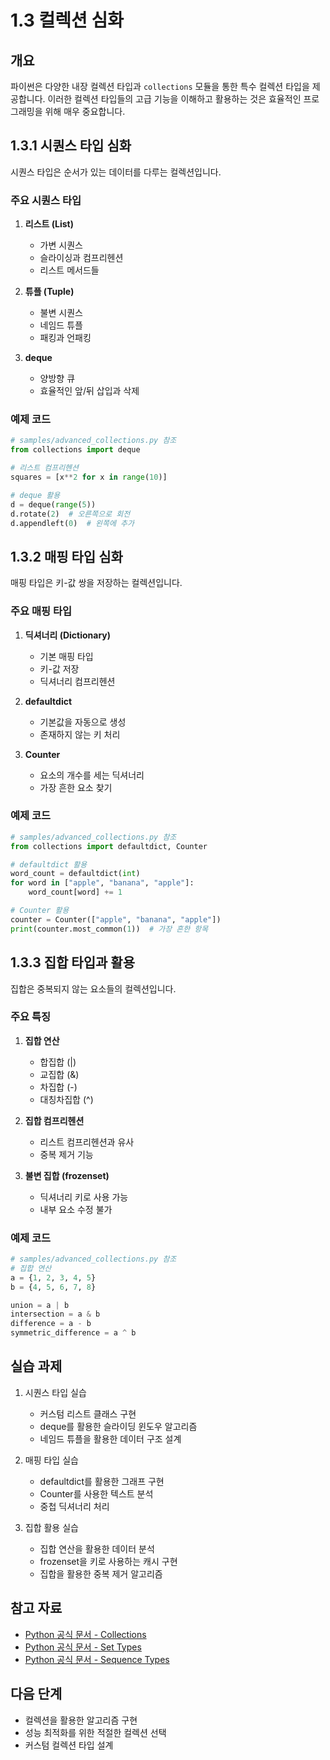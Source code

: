 # 1.3 컬렉션 심화

## 개요
파이썬은 다양한 내장 컬렉션 타입과 `collections` 모듈을 통한 특수 컬렉션 타입을 제공합니다. 이러한 컬렉션 타입들의 고급 기능을 이해하고 활용하는 것은 효율적인 프로그래밍을 위해 매우 중요합니다.

## 1.3.1 시퀀스 타입 심화

시퀀스 타입은 순서가 있는 데이터를 다루는 컬렉션입니다.

### 주요 시퀀스 타입
1. **리스트 (List)**
   - 가변 시퀀스
   - 슬라이싱과 컴프리헨션
   - 리스트 메서드들

2. **튜플 (Tuple)**
   - 불변 시퀀스
   - 네임드 튜플
   - 패킹과 언패킹

3. **deque**
   - 양방향 큐
   - 효율적인 앞/뒤 삽입과 삭제

### 예제 코드
```python
# samples/advanced_collections.py 참조
from collections import deque

# 리스트 컴프리헨션
squares = [x**2 for x in range(10)]

# deque 활용
d = deque(range(5))
d.rotate(2)  # 오른쪽으로 회전
d.appendleft(0)  # 왼쪽에 추가
```

## 1.3.2 매핑 타입 심화

매핑 타입은 키-값 쌍을 저장하는 컬렉션입니다.

### 주요 매핑 타입
1. **딕셔너리 (Dictionary)**
   - 기본 매핑 타입
   - 키-값 저장
   - 딕셔너리 컴프리헨션

2. **defaultdict**
   - 기본값을 자동으로 생성
   - 존재하지 않는 키 처리

3. **Counter**
   - 요소의 개수를 세는 딕셔너리
   - 가장 흔한 요소 찾기

### 예제 코드
```python
# samples/advanced_collections.py 참조
from collections import defaultdict, Counter

# defaultdict 활용
word_count = defaultdict(int)
for word in ["apple", "banana", "apple"]:
    word_count[word] += 1

# Counter 활용
counter = Counter(["apple", "banana", "apple"])
print(counter.most_common(1))  # 가장 흔한 항목
```

## 1.3.3 집합 타입과 활용

집합은 중복되지 않는 요소들의 컬렉션입니다.

### 주요 특징
1. **집합 연산**
   - 합집합 (|)
   - 교집합 (&)
   - 차집합 (-)
   - 대칭차집합 (^)

2. **집합 컴프리헨션**
   - 리스트 컴프리헨션과 유사
   - 중복 제거 기능

3. **불변 집합 (frozenset)**
   - 딕셔너리 키로 사용 가능
   - 내부 요소 수정 불가

### 예제 코드
```python
# samples/advanced_collections.py 참조
# 집합 연산
a = {1, 2, 3, 4, 5}
b = {4, 5, 6, 7, 8}

union = a | b
intersection = a & b
difference = a - b
symmetric_difference = a ^ b
```

## 실습 과제

1. 시퀀스 타입 실습
   - 커스텀 리스트 클래스 구현
   - deque를 활용한 슬라이딩 윈도우 알고리즘
   - 네임드 튜플을 활용한 데이터 구조 설계

2. 매핑 타입 실습
   - defaultdict를 활용한 그래프 구현
   - Counter를 사용한 텍스트 분석
   - 중첩 딕셔너리 처리

3. 집합 활용 실습
   - 집합 연산을 활용한 데이터 분석
   - frozenset을 키로 사용하는 캐시 구현
   - 집합을 활용한 중복 제거 알고리즘

## 참고 자료
- [Python 공식 문서 - Collections](https://docs.python.org/3/library/collections.html)
- [Python 공식 문서 - Set Types](https://docs.python.org/3/library/stdtypes.html#set-types-set-frozenset)
- [Python 공식 문서 - Sequence Types](https://docs.python.org/3/library/stdtypes.html#sequence-types-list-tuple-range)

## 다음 단계
- 컬렉션을 활용한 알고리즘 구현
- 성능 최적화를 위한 적절한 컬렉션 선택
- 커스텀 컬렉션 타입 설계
